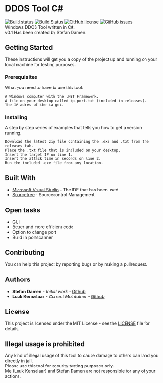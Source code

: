 # DDOS Tool C#
[![Build status](https://ci.appveyor.com/api/projects/status/fm7eylftp8mv9one?svg=true)](https://ci.appveyor.com/project/Luuk2016/ddos-tool-csharp)&nbsp;[![Build Status](https://travis-ci.org/Luuk2016/DDoS-Tool-CSharp.svg?branch=master)](https://travis-ci.org/Luuk2016/DDoS-Tool-CSharp)&nbsp;[![GitHub license](https://img.shields.io/github/license/Luuk2016/DDoS-Tool-CSharp.svg)](https://github.com/Luuk2016/DDoS-Tool-CSharp/blob/master/LICENSE)&nbsp;[![GitHub issues](https://img.shields.io/github/issues/Luuk2016/DDoS-Tool-CSharp.svg)](https://github.com/Luuk2016/DDoS-Tool-CSharp/issues)<br>
Windows DDOS Tool written in C#.
<br>
v0.1 Has been created by Stefan Damen.
## Getting Started

These instructions will get you a copy of the project up and running on your local machine for testing purposes.

### Prerequisites

What you need to have to use this tool:

```
A Windows computer with the .NET Framework.
A file on your desktop called ip-port.txt (included in releases).
The IP adres of the target.
```

### Installing

A step by step series of examples that tells you how to get a version running.

```
Download the latest zip file containing the .exe and .txt from the releases tab.
Place the .txt file that is included on your desktop.
Insert the target IP on line 1.
Insert the attack time in seconds on line 2.
Run the included .exe file from any location.
```

## Built With

* [Microsoft Visual Studio](http://www.visualstudio.com/) - The IDE that has been used
* [Sourcetree](https://www.sourcetreeapp.com/) - Sourcecontrol Management

## Open tasks

* GUI
* Better and more efficient code
* Option to change port
* Build in portscanner

## Contributing

You can help this project by reporting bugs or by making a pullrequest.

## Authors

* **Stefan Damen** - *Initial work* - [Github](https://github.com/steef2000)
* **Luuk Kenselaar** - *Current Maintainer* - [Github](https://github.com/luuk2016)

## License

This project is licensed under the MIT License - see the [LICENSE](LICENSE) file for details.

## Illegal usage is prohibited

Any kind of illegal usage of this tool to cause damage to others can land you directly in jail. <br> Please use this tool for security testing purposes only. <br> Me (Luuk Kenselaar) and Stefan Damen are not responsible for any of your actions. <br> 
